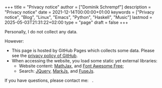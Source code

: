 +++
title = "Privacy notice"
author = ["Dominik Schrempf"]
description = "Privacy notice"
date = 2021-12-14T00:00:00+01:00
keywords = ["Privacy notice", "Blog", "Linux", "Emacs", "Python", "Haskell", "Music"]
lastmod = 2025-05-03T21:31:22+02:00
type = "page"
draft = false
+++

Personally, I do not collect any data.

However:

-   This page is hosted by GitHub Pages which collects some data. Please see the
    [privacy policy of GitHub](https://docs.github.com/en/site-policy/privacy-policies/github-privacy-statement).
-   When accessing the website, you load some static yet external libraries:
    -   Website content: [MathJax](https://github.com/mathjax/MathJax), and [Font Awesome Free](https://fontawesome.com/);
    -   Search: [JQuery](https://jquery.com/), [MarkJs](https://markjs.io/), and [FuseJs](https://fusejs.io/).

If you have questions, please contact me: &nbsp;
<span class="icons-item"> <a href="https://github.com/dschrempf" target="_blank"><i class="fab fa-github"></i></a></span>
<span class="icons-item"> <a href="https://www.stackoverflow.com/users/3536806" target="_blank"><i class="fab fa-stack-overflow fa-1x"></i></a></span>
<span class="icons-item"> <a href="https://fosstodon.org/@dschrempf" target="_blank"><i class="fab fa-mastodon fa-1x"></i></a></span>
<span class="icons-item"> <a href="https://orcid.org/0000-0001-8865-9237" target="_blank"><i class="fab fa-orcid fa-1x"></i></a></span>
<span class="icons-item"> <a href="mailto:dominik.schrempf@gmail.com"><i class="fas fa-envelope fa-1x"></i></a></span>
<span class="icons-item"> <a href="/gpg_public_key.txt"><i class="fas fa-key fa-1x"></i></a></span>.

